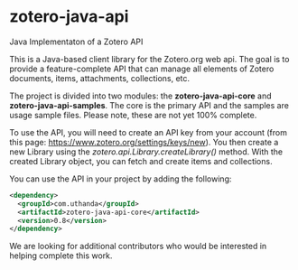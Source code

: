 # zotero-java-api
 Java Implementaton of a Zotero API

This is a Java-based client library for the Zotero.org web api.  The goal is to provide a feature-complete API that can manage all elements of Zotero documents, items, attachments, collections, etc.

The project is divided into two modules: the **zotero-java-api-core** and **zotero-java-api-samples**.  The core is the primary API and the samples are usage sample files.  Please note, these are not yet 100% complete.

To use the API, you will need to create an API key from your account (from this page: https://www.zotero.org/settings/keys/new).  You then create a new Library using the *zotero.api.Library.createLibrary()* method.  With the created Library object, you can fetch and create items and collections.

You can use the API in your project by adding the following:

```xml
<dependency>
  <groupId>com.uthanda</groupId>
  <artifactId>zotero-java-api-core</artifactId>
  <version>0.8</version>
</dependency>
```

We are looking for additional contributors who would be interested in helping complete this work.
